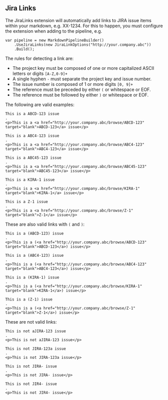 ## Jira Links

The JiraLinks extension will automatically add links to JIRA issue items within your markdown, e.g. XX-1234. For this to happen, you must configure the extension when adding to the pipeline, e.g.

```
var pipeline = new MarkdownPipelineBuilder()
	.UseJiraLinks(new JiraLinkOptions("http://your.company.abc"))
	.Build();
```

The rules for detecting a link are:

- The project key must be composed of one or more capitalized ASCII letters or digits `[A-Z,0-9]+`
- A single hyphen `-` must separate the project key and issue number.
- The issue number is composed of 1 or more digits `[0, 9]+`
- The reference must be preceded by either `(` or whitespace or EOF.
- The reference must be followed by either `)` or whitespace or EOF.

The following are valid examples:

```````````````````````````````` example
This is a ABCD-123 issue
.
<p>This is a <a href="http://your.company.abc/browse/ABCD-123" target="blank">ABCD-123</a> issue</p>
````````````````````````````````

```````````````````````````````` example
This is a ABC4-123 issue
.
<p>This is a <a href="http://your.company.abc/browse/ABC4-123" target="blank">ABC4-123</a> issue</p>
````````````````````````````````

```````````````````````````````` example
This is a ABC45-123 issue
.
<p>This is a <a href="http://your.company.abc/browse/ABC45-123" target="blank">ABC45-123</a> issue</p>
````````````````````````````````

```````````````````````````````` example
This is a KIRA-1 issue
.
<p>This is a <a href="http://your.company.abc/browse/KIRA-1" target="blank">KIRA-1</a> issue</p>
````````````````````````````````

```````````````````````````````` example
This is a Z-1 issue
.
<p>This is a <a href="http://your.company.abc/browse/Z-1" target="blank">Z-1</a> issue</p>
````````````````````````````````

These are also valid links with `(` and `)`:

```````````````````````````````` example
This is a (ABCD-123) issue
.
<p>This is a (<a href="http://your.company.abc/browse/ABCD-123" target="blank">ABCD-123</a>) issue</p>
````````````````````````````````

```````````````````````````````` example
This is a (ABC4-123) issue
.
<p>This is a (<a href="http://your.company.abc/browse/ABC4-123" target="blank">ABC4-123</a>) issue</p>
````````````````````````````````

```````````````````````````````` example
This is a (KIRA-1) issue
.
<p>This is a (<a href="http://your.company.abc/browse/KIRA-1" target="blank">KIRA-1</a>) issue</p>
````````````````````````````````

```````````````````````````````` example
This is a (Z-1) issue
.
<p>This is a (<a href="http://your.company.abc/browse/Z-1" target="blank">Z-1</a>) issue</p>
````````````````````````````````

These are not valid links:

```````````````````````````````` example
This is not aJIRA-123 issue
.
<p>This is not aJIRA-123 issue</p>
````````````````````````````````

```````````````````````````````` example
This is not JIRA-123a issue
.
<p>This is not JIRA-123a issue</p>
````````````````````````````````

```````````````````````````````` example
This is not JIRA- issue
.
<p>This is not JIRA- issue</p>
````````````````````````````````

```````````````````````````````` example
This is not JIR4- issue
.
<p>This is not JIR4- issue</p>
````````````````````````````````
